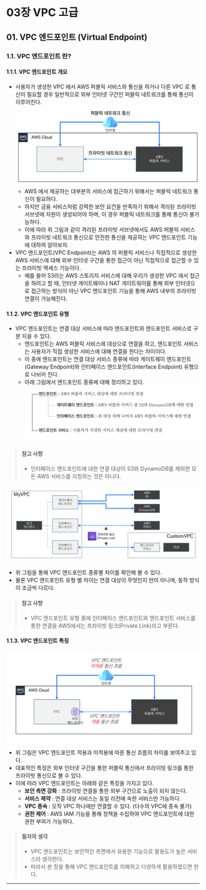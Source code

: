 # 03장 VPC 고급
## 01. VPC 엔드포인트 (Virtual Endpoint)

### 1.1. VPC 엔드포인트 란? 

#### 1.1.1. VPC 엔드포인트 개요
- 사용자가 생성한 VPC 에서 AWS 퍼블릭 서비스와 통신을 하거나 다른 VPC 로 통신이 필요할 경우 일반적으로 외부 인터넷 구간인 퍼블릭 네트워크를 통해 통신이 이루어진다.
![VPC와 AWS 퍼블릭 서비스 간 통신 (퍼블릭/프라이빗)](../img/VPCAndAWSPublicCommunication.png)
  - AWS 에서 제공하는 대부분의 서비스에 접근하기 위해서는 퍼블릭 네트워크 통신이 필요하다.
  - 하지만 금융 서비스처럼 강력한 보안 요건을 만족하기 위해서 격리된 프라이빗 서브넷에 자원이 생성되어야 하며, 이 경우 퍼블릭 네트워크를 통해 통신이 불가능하다.
  - 이에 따라 위 그림과 같이 격리된 프라이빗 서브넷에서도 AWS 퍼블릭 서비스와 프라이빗 네트워크 통신으로 안전한 통신을 제공하는 VPC 엔드포인트 기능에 대하여 알아보자.
- VPC 엔드포인트(VPC Endpoint)는 AWS 의 퍼블릭 서비스나 직접적으로 생성한 AWS 서비스에 대해 외부 인터넷 구간을 통한 접근이 아닌 직접적으로 접근할 수 있는 프라이빗 액세스 기능이다.
  - 예를 들어 S3라는 AWS 스토리지 서비스에 대해 우리가 생성한 VPC 에서 접근을 하려고 할 때, 인터넷 게이트웨이나 NAT 게이트워이를 통해 외부 인터넷으로 접근하는 방식이 아닌 VPC 엔드포인트 기능을 통해 AWS 내부의 프라이빗 연결이 가능해진다.

#### 1.1.2. VPC 엔드포인트 유형
- VPC 엔드포인트는 연결 대상 서비스에 따라 엔드포인트와 엔드포인트 서비스로 구분 지을 수 있다.
  - 엔드포인트는 AWS 퍼블릭 서비스에 대상으로 연결을 하고, 엔드포인트 서비스는 사용자가 직접 생성한 서비스에 대해 연결을 한다는 차이이다.
  - 이 중에 엔드포인트는 연결 대상 서비스 종류에 따라 게이트웨이 엔드포인트(Gateway Endpoint)와 인터페이스 엔드포인트(Interface Endpoint) 유형으로 나뉘어 진다.
  - 아래 그림에서 엔드포인트 종류에 대해 정리하고 있다.
    ![VPC 엔드포인트 종류](../img/VPCEndpoints.png)
> #### 참고 사항
> - 인터페이스 엔드포인트에 대한 연결 대상이 S3와 DynamoDB를 제외한 모든 AWS 서비스를 지칭하는 것은 아니다.

![VPC 엔드포인트 연결 대상 서비스 도식화](../img/VPCEndpointTargetsSchematic.png)
  - 위 그림을 통해 VPC 엔드포인트 종류별 차이를 확인해 볼 수 있다.
  - 물론 VPC 엔드포인트 유형 별 차이는 연결 대상이 무엇인지 만이 아니며, 동작 방식이 조금씩 다르다.
> #### 참고 사항
> - VPC 엔드포인트 유형 중에 인터페이스 엔드포인트와 엔드포인트 서비스를 통한 연결을 AWS에서는 프라이빗 링크(Private Link)라고 부른다.

#### 1.1.3. VPC 엔드포인트 특징
![VPC 엔드포인트 적용과 미적용에 따른 통신 흐름](../img/VPCEndpointExistenceAndNonexistence.png)
  - 위 그림은 VPC 엔드포인트 적용과 미적용에 따른 통신 흐름의 차이를 보여주고 있다.
  - 대표적인 특징은 외부 인터넷 구간을 통한 퍼블릭 통신에서 프라이빗 링크를 통한 프라이빗 통신으로 볼 수 있다.
  - 이에 따라 VPC 엔드포인트는 아래와 같은 특징을 가지고 있다.
    - **보안 측면 강화** : 프라이빗 연결을 통한 외부 구간으로 노출이 되지 않는다. 
    - **서비스 제약** : 연결 대상 서비스는 동일 리전에 속한 서비스만 가능하다.
    - **VPC 종속** : 오직 VPC 하나에만 연결할 수 있다. (다수의 VPC에 종속 불가)
    - **권한 제어** : AWS IAM 기능을 통해 정책을 수립하여 VPC 엔드포인트에 대한 권한 부여가 가능하다.
> #### 필자의 생각
> - VPC 엔드포인트는 보안적인 측면에서 유용한 기능으로 활용도가 높은 서비스라 생각한다.
> - 따라서 본 장을 통해 VPC 엔드포인트를 이해하고 다양하게 활용하였으면 한다.

---
